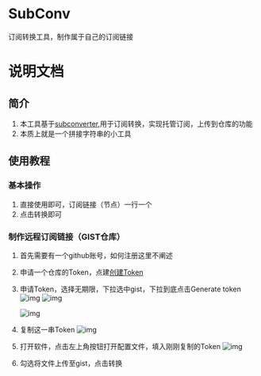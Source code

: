 # SubConv

订阅转换工具，制作属于自己的订阅链接

# 说明文档

## 简介

1. 本工具基于[subconverter](https://github.com/tindy2013/subconverter),用于订阅转换，实现托管订阅，上传到仓库的功能
2. 本质上就是一个拼接字符串的小工具

## 使用教程

### 基本操作

1. 直接使用即可，订阅链接（节点）一行一个
2. 点击转换即可

### 制作远程订阅链接（GIST仓库）

1. 首先需要有一个github账号，如何注册这里不阐述
2. 申请一个仓库的Token，点建[创建Token](https://github.com/settings/tokens/new?scopes=gist&description=Subconverter)
3. 申请Token，选择无期限，下拉选中gist，下拉到底点击Generate token
   ![img](https://raw.githubusercontent.com/vveg26/ImageHosting/master/BlogImg/202209102232287.png)
   ![img](https://raw.githubusercontent.com/vveg26/ImageHosting/master/BlogImg/202209102236306.png)

   ![img](https://raw.githubusercontent.com/vveg26/ImageHosting/master/BlogImg/202209102235348.png)
4. 复制这一串Token
   ![img](https://raw.githubusercontent.com/vveg26/ImageHosting/master/BlogImg/202209102237826.png)
5. 打开软件，点击左上角按钮打开配置文件，填入刚刚复制的Token
   ![img](https://raw.githubusercontent.com/vveg26/ImageHosting/master/BlogImg/202209102239972.png)
6. 勾选将文件上传至gist，点击转换
